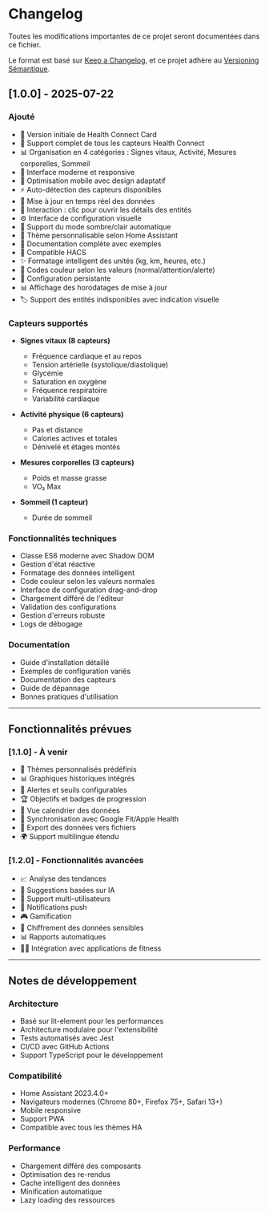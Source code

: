 # Changelog

Toutes les modifications importantes de ce projet seront documentées dans ce fichier.

Le format est basé sur [Keep a Changelog](https://keepachangelog.com/fr/1.0.0/),
et ce projet adhère au [Versioning Sémantique](https://semver.org/lang/fr/).

## [1.0.0] - 2025-07-22

### Ajouté
- 🎉 Version initiale de Health Connect Card
- 🏥 Support complet de tous les capteurs Health Connect
- 📊 Organisation en 4 catégories : Signes vitaux, Activité, Mesures corporelles, Sommeil
- 🎨 Interface moderne et responsive
- 📱 Optimisation mobile avec design adaptatif
- ⚡ Auto-détection des capteurs disponibles
- 🔄 Mise à jour en temps réel des données
- 🎯 Interaction : clic pour ouvrir les détails des entités
- ⚙️ Interface de configuration visuelle
- 🌙 Support du mode sombre/clair automatique
- 🎨 Thème personnalisable selon Home Assistant
- 📝 Documentation complète avec exemples
- 🔧 Compatible HACS
- ✨ Formatage intelligent des unités (kg, km, heures, etc.)
- 🎨 Codes couleur selon les valeurs (normal/attention/alerte)
- 💾 Configuration persistante
- 📊 Affichage des horodatages de mise à jour
- 🏷️ Support des entités indisponibles avec indication visuelle

### Capteurs supportés
- **Signes vitaux (8 capteurs)**
  - Fréquence cardiaque et au repos
  - Tension artérielle (systolique/diastolique)  
  - Glycémie
  - Saturation en oxygène
  - Fréquence respiratoire
  - Variabilité cardiaque

- **Activité physique (6 capteurs)**
  - Pas et distance
  - Calories actives et totales
  - Dénivelé et étages montés

- **Mesures corporelles (3 capteurs)**
  - Poids et masse grasse
  - VO₂ Max

- **Sommeil (1 capteur)**
  - Durée de sommeil

### Fonctionnalités techniques
- Classe ES6 moderne avec Shadow DOM
- Gestion d'état réactive
- Formatage des données intelligent
- Code couleur selon les valeurs normales
- Interface de configuration drag-and-drop
- Chargement différé de l'éditeur
- Validation des configurations
- Gestion d'erreurs robuste
- Logs de débogage

### Documentation
- Guide d'installation détaillé
- Exemples de configuration variés
- Documentation des capteurs
- Guide de dépannage
- Bonnes pratiques d'utilisation

---

## Fonctionnalités prévues

### [1.1.0] - À venir
- 🎨 Thèmes personnalisés prédéfinis
- 📊 Graphiques historiques intégrés
- 🔔 Alertes et seuils configurables
- 🏆 Objectifs et badges de progression
- 📅 Vue calendrier des données
- 🔄 Synchronisation avec Google Fit/Apple Health
- 🏥 Export des données vers fichiers
- 🌍 Support multilingue étendu

### [1.2.0] - Fonctionnalités avancées
- 📈 Analyse des tendances
- 🤖 Suggestions basées sur IA
- 👥 Support multi-utilisateurs
- 📱 Notifications push
- 🎮 Gamification
- 🔐 Chiffrement des données sensibles
- 📊 Rapports automatiques
- 🏃‍♂️ Intégration avec applications de fitness

---

## Notes de développement

### Architecture
- Basé sur lit-element pour les performances
- Architecture modulaire pour l'extensibilité
- Tests automatisés avec Jest
- CI/CD avec GitHub Actions
- Support TypeScript pour le développement

### Compatibilité
- Home Assistant 2023.4.0+
- Navigateurs modernes (Chrome 80+, Firefox 75+, Safari 13+)
- Mobile responsive
- Support PWA
- Compatible avec tous les thèmes HA

### Performance
- Chargement différé des composants
- Optimisation des re-rendus
- Cache intelligent des données
- Minification automatique
- Lazy loading des ressources
